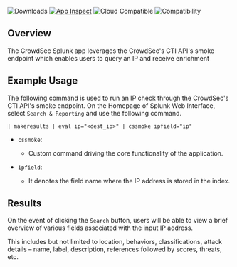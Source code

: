 ![Downloads](https://img.shields.io/endpoint?url=https%3A%2F%2Fsplunkbasebadge.livehybrid.com%2Fv1%2Fdownloads%2F6800)
[![App Inspect](https://github.com/crowdsecurity/crowdsec-splunk-app/actions/workflows/appinspect.yml/badge.svg)](https://github.com/crowdsecurity/crowdsec-splunk-app/actions/workflows/appinspect.yml)
![Cloud Compatible](https://img.shields.io/endpoint?logo=icloud&url=https%3A%2F%2Fsplunkbasebadge.livehybrid.com%2Fv1%2Fsplunkcloud%2F6800)
![Compatibility](https://img.shields.io/endpoint?url=https%3A%2F%2Fsplunkbasebadge.livehybrid.com%2Fv1%2Flatest_compat%2F6800)
## Overview
The CrowdSec Splunk app leverages the CrowdSec's CTI API's smoke endpoint which enables users to query an IP and receive enrichment

## Example Usage

The following command is used to run an IP check through the CrowdSec's CTI API's smoke endpoint. On the Homepage of Splunk Web Interface, select `Search & Reporting` and use the following command.

```
| makeresults | eval ip="<dest_ip>" | cssmoke ipfield="ip"
```

- `cssmoke`: 
    - Custom command driving the core functionality of the application.

- `ipfield`: 
    - It denotes the field name where the IP address is stored in the index.

## Results
On the event of clicking the `Search` button, users will be able to view a brief overview of various fields associated with the input IP address. 

This includes but not limited to location, behaviors, classifications, attack details – name, label, description, references followed by scores, threats, etc.
